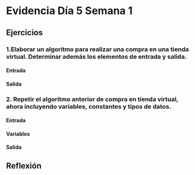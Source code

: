 # Evidencia Día 5 Semana 1
## Ejercicios
### 1.Elaborar un algoritmo para realizar una compra en una tienda virtual. Determinar además los elementos de entrada y salida.
#### Entrada
#### Salida
### 2. Repetir el algoritmo anterior de compra en tienda virtual, ahora incluyendo variables, constantes y tipos de datos.
#### Entrada
#### Variables 
#### Salida
## Reflexión